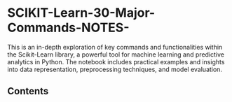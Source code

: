 # SCIKIT-Learn-30-Major-Commands-NOTES-
This is an in-depth exploration of key commands and functionalities within the Scikit-Learn library, a powerful tool for machine learning and predictive analytics in Python. The notebook includes practical examples and insights into data representation, preprocessing techniques, and model evaluation.

## Contents

